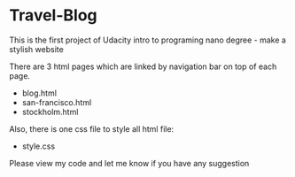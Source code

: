 # Travel-Blog

This is the first project of Udacity intro to programing nano degree - make a stylish website

There are 3 html pages which are linked by navigation bar on top of each page. 
* blog.html
* san-francisco.html
* stockholm.html

Also, there is one css file to style all html file:
* style.css

Please view my code and let me know if you have any suggestion
